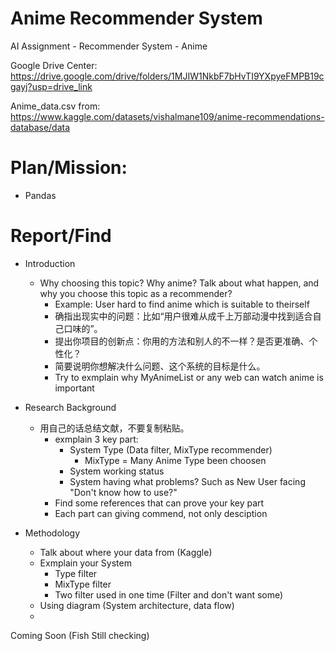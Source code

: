 # Anime Recommender System
AI Assignment - Recommender System - Anime

Google Drive Center:
https://drive.google.com/drive/folders/1MJIW1NkbF7bHvTI9YXpyeFMPB19cgayj?usp=drive_link

Anime_data.csv from: 
https://www.kaggle.com/datasets/vishalmane109/anime-recommendations-database/data

# Plan/Mission:
- Pandas 


# Report/Find
- Introduction
    - Why choosing this topic? Why anime? Talk about what happen, and why you choose this topic as a recommender?
        - Example: User hard to find anime which is suitable to theirself
        - 确指出现实中的问题：比如“用户很难从成千上万部动漫中找到适合自己口味的”。
        - 提出你项目的创新点：你用的方法和别人的不一样？是否更准确、个性化？
        - 简要说明你想解决什么问题、这个系统的目标是什么。
        - Try to exmplain why MyAnimeList or any web can watch anime is important

- Research Background
    - 用自己的话总结文献，不要复制粘贴。
        - exmplain 3 key part:
            - System Type (Data filter, MixType recommender)
                - MixType = Many Anime Type been choosen
            - System working status
            - System having what problems? Such as New User facing "Don't know how to use?"
        - Find some references that can prove your key part
        - Each part can giving commend, not only desciption

- Methodology
    - Talk about where your data from (Kaggle)
    - Exmplain your System  
        - Type filter
        - MixType filter
        - Two filter used in one time (Filter and don't want some)
    - Using diagram (System architecture, data flow)
    - 

Coming Soon (Fish Still checking)
